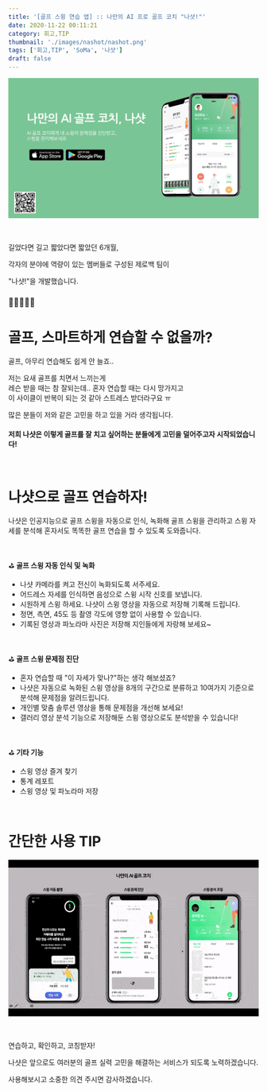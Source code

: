 ```yaml
---
title: '[골프 스윙 연습 앱] :: 나만의 AI 프로 골프 코치 "나샷!"'
date: 2020-11-22 00:11:21
category: 회고,TIP
thumbnail: './images/nashot/nashot.png'
tags: ['회고,TIP', 'SoMa', '나샷']
draft: false
---
```


[!['나샷'](./images/nashot/nashot.png)](https://web.nashot.io/)

<br>

길었다면 길고 짧았다면 짧았던 6개월,

각자의 분야에 역량이 있는 멤버들로 구성된 제로백 팀이

"나샷!"을 개발했습니다.

### 🙌👏🙌👏🙌

# 골프, 스마트하게 연습할 수 없을까?

골프, 아무리 연습해도 쉽게 안 늘죠..

저는 요새 골프를 치면서 느끼는게 <br>
레슨 받을 때는 참 잘되는데.. 혼자 연습할 때는 다시 망가지고 <br>
이 사이클이 반복이 되는 것 같아 스트레스 받더라구요 ㅠ <br>

많은 분들이 저와 같은 고민을 하고 있을 거라 생각됩니다.

#### 저희 나샷은 이렇게 골프를 잘 치고 싶어하는 분들에게 고민을 덜어주고자 시작되었습니다!

<br>

# 나샷으로 골프 연습하자!

나샷은 인공지능으로 골프 스윙을 자동으로 인식, 녹화해 골프 스윙을 관리하고 스윙 자세를 분석해 혼자서도 똑똑한 골프 연습을 할 수 있도록 도와줍니다.

<br>

⛳️ **골프 스윙 자동 인식 및 녹화**

- 나샷 카메라를 켜고 전신이 녹화되도록 서주세요.
- 어드레스 자세를 인식하면 음성으로 스윙 시작 신호를 보냅니다.
- 시원하게 스윙 하세요. 나샷이 스윙 영상을 자동으로 저장해 기록해 드립니다.
- 정면, 측면, 45도 등 촬영 각도에 영향 없이 사용할 수 있습니다.
- 기록된 영상과 파노라마 사진은 저장해 지인들에게 자랑해 보세요~

<br>

⛳️ **골프 스윙 문제점 진단**

- 혼자 연습할 때 "이 자세가 맞나?"하는 생각 해보셨죠?
- 나샷은 자동으로 녹화된 스윙 영상을 8개의 구간으로 분류하고 10여가지 기준으로 분석해 문제점을 알려드립니다.
- 개인별 맞춤 솔루션 영상을 통해 문제점을 개선해 보세요!
- 갤러리 영상 분석 기능으로 저장해둔 스윙 영상으로도 분석받을 수 있습니다!

<br>

⛳️ **기타 기능**

- 스윙 영상 즐겨 찾기
- 통계 레포트
- 스윙 영상 및 파노라마 저장

<br>

# 간단한 사용 TIP

![나샷!](./images/nashot/swing_demo.gif)

<br>

연습하고, 확인하고, 코칭받자!

나샷은 앞으로도 여러분의 골프 실력 고민을
해결하는 서비스가 되도록 노력하겠습니다.

사용해보시고 소중한 의견 주시면 감사하겠습니다.
